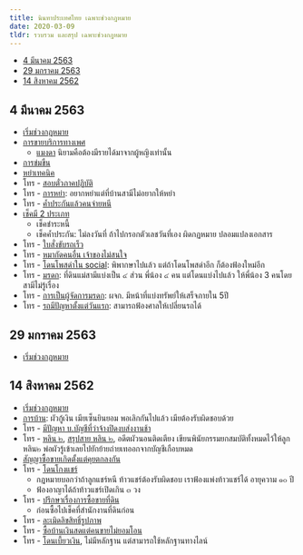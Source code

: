 ```yaml
---
title: นินทาประเทศไทย เฉพาะช่วงกฎหมาย
date: 2020-03-09
tldr: รวบรวม และสรุป เฉพาะช่วงกฎหมาย
---
```


- [4 มีนาคม 2563](#4-มีนาคม-2563)
- [29 มกราคม 2563](#29-มกราคม-2563)
- [14 สิงหาคม 2562](#14-สิงหาคม-2562)

## 4 มีนาคม 2563

- [เริ่มช่วงกฎหมาย](https://youtu.be/N1TnwzhtyZk?t=6342)
- [การขายบริการทางเพศ](https://youtu.be/N1TnwzhtyZk?t=6556)
  - [แมงดา](https://youtu.be/N1TnwzhtyZk?t=6695) นิยามคือต้องมีรายได้มาจากผู้หญิงเท่านั้น
- [การข่มขืน](https://youtu.be/N1TnwzhtyZk?t=6888)
- [หย่าเทคนิค](https://youtu.be/N1TnwzhtyZk?t=7267)
- โทร - [สอบตั๋วภาคปฏิบัติ](https://youtu.be/N1TnwzhtyZk?t=7387)
- โทร - [การหย่า](https://youtu.be/N1TnwzhtyZk?t=7796): อยากหย่าแต่ที่บ้านสามีไม่อยากให้หย่า
- โทร - [ค้ำประกันแล้วคนจ่ายหนี](https://youtu.be/N1TnwzhtyZk?t=8508)
- [เช็คมี 2 ประเภท](https://youtu.be/N1TnwzhtyZk?t=9132)
  - เช็คชำระหนี้
  - เช็คค้ำประกัน: ไม่ลงวันที่ ถ้าไปกรอกตัวเลชวันที่เอง ผิดกฏหมาย ปลอมแปลงเอกสาร
- โทร - [ใบสั่งขับรถเร็ว](https://youtu.be/N1TnwzhtyZk?t=9324)
- โทร - [หมากัดคนอื่น เจ้าของไม่สนใจ](https://youtu.be/N1TnwzhtyZk?t=10632)
- โทร - [โดนโพสด่าใน social](https://youtu.be/N1TnwzhtyZk?t=11276): พิพากษาไปแล้ว แต่ถ้าโดนโพสด่าอีก ก็ต้องฟ้องใหม่อีก
- โทร - [มรดก](https://youtu.be/N1TnwzhtyZk?t=11688): ที่ดินแม่สามีแบ่งเป็น ๔ ส่วน พี่น้อง ๔ คน แต่โดนแบ่งไปแล้ว ให้พี่น้อง 3 คนโดยสามีไม่รู้เรื่อง
- โทร - [การเป็นผู้จัดการมรดก](https://youtu.be/N1TnwzhtyZk?t=12488): ผจก. มีหน้าที่แบ่งทรัพย์ให้เสร็จภายใน 5ปี
- โทร - [รถมีปัญหาตั้งแต่วันแรก](https://youtu.be/N1TnwzhtyZk?t=12906): สามารถฟ้องศาลให้เปลี่ยนรถได้

## 29 มกราคม 2563

- [เริ่มช่วงกฎหมาย](https://youtu.be/kP_YunXAQtk?t=6638)

## 14 สิงหาคม 2562

- [เริ่มช่วงกฎหมาย](https://youtu.be/a_-fFa6tpP4?t=6962)
- [การบ้าน](https://youtu.be/a_-fFa6tpP4?t=7397): ผัวกู้เงิน เมียเซ็นยินยอม พอเลิกกันไปแล้ว เมียต้องรับผิดชอบด้วย
- โทร - [มีปัญหา บ.บัญชีที่ว่าจ้างปิดงบส่งงานช้า](https://youtu.be/a_-fFa6tpP4?t=8203)
- โทร - [หลิน ๒](https://youtu.be/a_-fFa6tpP4?t=8901), [สรุปสาย หลิน ๒](https://youtu.be/a_-fFa6tpP4?t=10138), อดีตผัวนอนติดเตียง เขียนพินัยกรรมยกสมบัติทั้งหมดไว้ให้ลูกหลิน๒ พ่อผัวรู้เข้าเลยไปยักย้ายถ่ายเทออกจากบัญชีเกือบหมด
- [สัญญาซื้อขายเกิดตั้งแต่คุยตกลงกัน](https://youtu.be/a_-fFa6tpP4?t=10367)
- โทร - [โดนโกงแชร์](https://youtu.be/a_-fFa6tpP4?t=10844)
  - กฎหมายบอกว่าถ้าลูกแชร์หนี ท้าวแชร์ต้องรับผิดชอบ เราฟ้องแพ่งท้าวแชร์ได้ อายุความ ๑๐ ปี
  - ฟ้องอาญาได้ถ้าท้าวแชร์เปิดเกิน ๓ วง
- โทร - [ปรึกษาเรื่องการซื้อขายที่ดิน](https://youtu.be/a_-fFa6tpP4?t=11484)
  - ก่อนซื้อไปเช็คที่สำนักงานที่ดินก่อน
- โทร - [ละเมิดลิขสิทธิ์รูปภาพ](https://youtu.be/a_-fFa6tpP4?t=11915)
- โทร - [ซื้อบ้านเงินสดแต่คนขายไม่ยอมโอน](https://youtu.be/a_-fFa6tpP4?t=12434)
- โทร - [โดนเบี้ยวเงิน](https://youtu.be/a_-fFa6tpP4?t=13107), ไม่มีหลักฐาน แต่สามารถใช้หลักฐานทางไลน์
